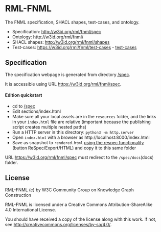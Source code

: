 # RML-FNML

The FNML specification, SHACL shapes, test-cases, and ontology.

- Specification: http://w3id.org/rml/fnml/spec
- Ontology: http://w3id.org/rml/fnml/
- SHACL shapes: http://w3id.org/rml/fnml/shapes
- Test-cases: https://w3id.org/rml/fnml/test-cases - [test-cases](./test-cases)

## Specification

The specification webpage is generated from directory [/spec](spec).

It is accessible using URL https://w3id.org/rml/fnml/spec.

#### Edition quickstart

- cd to [/spec](spec)
- Edit sections/index.html
- Make sure all your local assets are in the `resources` folder, and the links in your `index.html` file are relative (important because the publishing script creates multiple nested paths)
- Run a HTTP server in this directory: `python3 -m http.server`
- Open `index.html` with a browser as http://localhost:8000/index.html
- Save as snapshot to `rendered.html` [using the respec functionality](https://respec.org/docs/#using-browser) (button ReSpec/Export/HTML) and copy it to this same folder

URL https://w3id.org/rml/fnml/spec must redirect to the `/spec/docs`(docs) folder.

## License

RML-FNML (c) by W3C Community Group on Knowledge Graph Construction

RML-FNML is licensed under a
Creative Commons Attribution-ShareAlike 4.0 International License.

You should have received a copy of the license along with this
work.  If not, see <http://creativecommons.org/licenses/by-sa/4.0/>.
